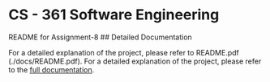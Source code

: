 <h1>CS - 361 Software Engineering</h1>
README for Assignment-8
## Detailed Documentation

For a detailed explanation of the project, please refer to README.pdf (./docs/README.pdf).
For a detailed explanation of the project, please refer to the [full documentation](./docs/my_documentation.pdf).

